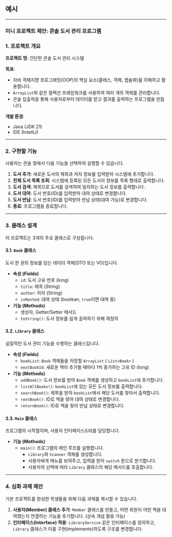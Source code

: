 ## 예시

---

### 미니 프로젝트 제안: 콘솔 도서 관리 프로그램


### 1\. 프로젝트 개요

**프로젝트 명**: 간단한 콘솔 도서 관리 시스템

**목표**:

* 자바 객체지향 프로그래밍(OOP)의 핵심 요소(클래스, 객체, 캡슐화)를 이해하고 활용합니다.
* `ArrayList`와 같은 컬렉션 프레임워크를 사용하여 여러 개의 객체를 관리합니다.
* 콘솔 입출력을 통해 사용자로부터 데이터를 받고 결과를 출력하는 프로그램을 만듭니다.

**개발 환경**:

* Java (JDK 21)
* IDE (IntelliJ)

-----

### 2\. 구현할 기능

사용자는 콘솔 창에서 다음 기능을 선택하여 실행할 수 있습니다.

1.  **도서 추가**: 새로운 도서의 제목과 저자 정보를 입력받아 시스템에 추가합니다.
2.  **전체 도서 목록 조회**: 시스템에 등록된 모든 도서의 정보를 목록 형태로 출력합니다.
3.  **도서 검색**: 제목으로 도서를 검색하여 일치하는 도서 정보를 출력합니다.
4.  **도서 대여**: 도서 번호(ID)를 입력받아 대여 상태로 변경합니다.
5.  **도서 반납**: 도서 번호(ID)를 입력받아 반납 상태(대여 가능)로 변경합니다.
6.  **종료**: 프로그램을 종료합니다.

-----

### 3\. 클래스 설계

이 프로젝트는 3개의 주요 클래스로 구성됩니다.

#### 3.1. `Book` 클래스

도서 한 권의 정보를 담는 데이터 객체(DTO 또는 VO)입니다.

* **속성 (Fields)**
    * `id`: 도서 고유 번호 (long)
    * `title`: 제목 (String)
    * `author`: 저자 (String)
    * `isRented`: 대여 상태 (boolean, `true`이면 대여 중)
* **기능 (Methods)**
    * 생성자, Getter/Setter 메서드
    * `toString()`: 도서 정보를 쉽게 출력하기 위해 재정의

#### 3.2. `Library` 클래스

실질적인 도서 관리 기능을 수행하는 클래스입니다.

* **속성 (Fields)**
    * `bookList`: `Book` 객체들을 저장할 `ArrayList` ( `List<Book>` )
    * `nextBookId`: 새로운 책이 추가될 때마다 1씩 증가하는 고유 ID (long)
* **기능 (Methods)**
    * `addBook()`: 도서 정보를 받아 `Book` 객체를 생성하고 `bookList`에 추가합니다.
    * `listAllBooks()`: `bookList`에 있는 모든 도서 정보를 출력합니다.
    * `searchBook()`: 제목을 받아 `bookList`에서 해당 도서를 찾아서 출력합니다.
    * `rentBook()`: ID로 책을 찾아 대여 상태로 변경합니다.
    * `returnBook()`: ID로 책을 찾아 반납 상태로 변경합니다.

#### 3.3. `Main` 클래스

프로그램의 시작점이며, 사용자 인터페이스(UI)를 담당합니다.

* **기능 (Methods)**
    * `main()`: 프로그램의 메인 루프를 실행합니다.
        * `Library`와 `Scanner` 객체를 생성합니다.
        * 사용자에게 메뉴를 보여주고, 입력을 받아 `switch` 문으로 분기합니다.
        * 사용자의 선택에 따라 `Library` 클래스의 해당 메서드를 호출합니다.

-----


### 4\. 심화 과제 제안

기본 프로젝트를 완성한 학생들을 위해 다음 과제를 제시할 수 있습니다.

1.  **사용자(Member) 클래스 추가**: `Member` 클래스를 만들고, 어떤 회원이 어떤 책을 대여했는지 연결하는 기능을 추가합니다. (상속 개념 활용 가능)
2.  **인터페이스(Interface) 적용**: `LibraryService` 같은 인터페이스를 정의하고, `Library` 클래스가 이를 구현(implements)하도록 구조를 변경합니다.